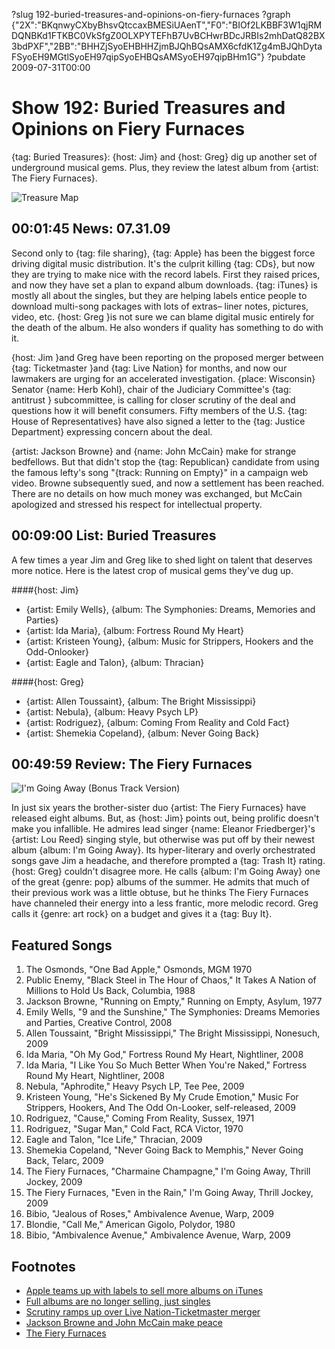 ?slug 192-buried-treasures-and-opinions-on-fiery-furnaces
?graph {"2X":"BKqnwyCXbyBhsvQtccaxBMESiUAenT","F0":"BIOf2LKBBF3W1qjRMDQNBKd1FTKBC0VkSfgZ0OLXPYTEFhB7UvBCHwrBDcJRBIs2mhDatQ82BX3bdPXF","2BB":"BHHZjSyoEHBHHZjmBJQhBQsAMX6cfdK1Zg4mBJQhDytaFSyoEH9MGtlSyoEH97qipSyoEHBQsAMSyoEH97qipBHm1G"}
?pubdate 2009-07-31T00:00

# Show 192: Buried Treasures and Opinions on Fiery Furnaces
{tag: Buried Treasures}: {host: Jim} and {host: Greg} dig up another set of underground musical gems. Plus, they review the latest album from {artist: The Fiery Furnaces}.

![Treasure Map](//static.soundopinions.org/images/buriedtreasures/treasures.jpg)

## 00:01:45 News: 07.31.09
Second only to {tag: file sharing}, {tag: Apple} has been the biggest force driving digital music distribution. It's the culprit killing {tag: CDs}, but now they are trying to make nice with the record labels. First they raised prices, and now they have set a plan to expand album downloads. {tag: iTunes} is mostly all about the singles, but they are helping labels entice people to download multi-song packages with lots of extras– liner notes, pictures, video, etc. {host: Greg }is not sure we can blame digital music entirely for the death of the album. He also wonders if quality has something to do with it.

{host: Jim }and Greg have been reporting on the proposed merger between {tag: Ticketmaster }and {tag: Live Nation} for months, and now our lawmakers are urging for an accelerated investigation. {place: Wisconsin} Senator {name: Herb Kohl}, chair of the Judiciary Committee's {tag: antitrust } subcommittee, is calling for closer scrutiny of the deal and questions how it will benefit consumers. Fifty members of the U.S. {tag: House of Representatives} have also signed a letter to the {tag: Justice Department} expressing concern about the deal. 

{artist: Jackson Browne} and {name: John McCain} make for strange bedfellows. But that didn't stop the {tag: Republican} candidate from using the famous lefty's song "{track: Running on Empty}" in a campaign web video. Browne subsequently sued, and now a settlement has been reached. There are no details on how much money was exchanged, but McCain apologized and stressed his respect for intellectual property.

## 00:09:00 List: Buried Treasures
A few times a year Jim and Greg like to shed light on talent that deserves more notice. Here is the latest crop of musical gems they've dug up.

####{host: Jim}
- {artist: Emily Wells}, {album: The Symphonies: Dreams, Memories and Parties}
- {artist: Ida Maria}, {album: Fortress Round My Heart}
- {artist: Kristeen Young}, {album: Music for Strippers, Hookers and the Odd-Onlooker}
- {artist: Eagle and Talon}, {album: Thracian}

####{host: Greg}
- {artist: Allen Toussaint}, {album: The Bright Mississippi}
- {artist: Nebula}, {album: Heavy Psych LP}
- {artist: Rodriguez}, {album: Coming From Reality and Cold Fact}
- {artist: Shemekia Copeland}, {album: Never Going Back}

## 00:49:59 Review: The Fiery Furnaces
![I'm Going Away (Bonus Track Version)](//static.soundopinions.org/assets/192/2BB0.jpg "5543027/323166409")

In just six years the brother-sister duo {artist: The Fiery Furnaces} have released eight albums. But, as {host: Jim} points out, being prolific doesn't make you infallible. He admires lead singer {name: Eleanor Friedberger}'s {artist: Lou Reed} singing style, but otherwise was put off by their newest album {album: I'm Going Away}. Its hyper-literary and overly orchestrated songs gave Jim a headache, and therefore prompted a {tag: Trash It} rating. {host: Greg} couldn't disagree more. He calls {album: I'm Going Away} one of the great {genre: pop} albums of the summer. He admits that much of their previous work was a little obtuse, but he thinks The Fiery Furnaces have channeled their energy into a less frantic, more melodic record. Greg calls it {genre: art rock} on a budget and gives it a {tag: Buy It}.

## Featured Songs
1. The Osmonds, "One Bad Apple," Osmonds, MGM 1970
2. Public Enemy, "Black Steel in The Hour of Chaos," It Takes A Nation of Millions to Hold Us Back, Columbia, 1988
3. Jackson Browne, "Running on Empty," Running on Empty, Asylum, 1977
4. Emily Wells, "9 and the Sunshine," The Symphonies: Dreams Memories and Parties, Creative Control, 2008
5. Allen Toussaint, "Bright Mississippi," The Bright Mississippi, Nonesuch, 2009
6. Ida Maria, "Oh My God," Fortress Round My Heart, Nightliner, 2008
7. Ida Maria, "I Like You So Much Better When You're Naked," Fortress Round My Heart, Nightliner, 2008
8. Nebula, "Aphrodite," Heavy Psych LP, Tee Pee, 2009
9. Kristeen Young, "He's Sickened By My Crude Emotion," Music For Strippers, Hookers, And The Odd On-Looker, self-released, 2009
10. Rodriguez, "Cause," Coming From Reality, Sussex, 1971
11. Rodriguez, "Sugar Man," Cold Fact, RCA Victor, 1970
12. Eagle and Talon, "Ice Life," Thracian, 2009
13. Shemekia Copeland, "Never Going Back to Memphis," Never Going Back, Telarc, 2009
14. The Fiery Furnaces, "Charmaine Champagne," I'm Going Away, Thrill Jockey, 2009
15. The Fiery Furnaces, "Even in the Rain," I'm Going Away, Thrill Jockey, 2009
16. Bibio, "Jealous of Roses," Ambivalence Avenue, Warp, 2009
17. Blondie, "Call Me," American Gigolo, Polydor, 1980
18. Bibio, "Ambivalence Avenue," Ambivalence Avenue, Warp, 2009

## Footnotes
- [Apple teams up with labels to sell more albums on iTunes](http://www.engadget.com/2009/07/27/itunes-store-to-add-enhanced-liner-notes-extra-media-to-album-p/)
- [Full albums are no longer selling, just singles](http://www.theguardian.com/music/musicblog/2009/aug/04/album-format-dead)
- [Scrutiny ramps up over Live Nation-Ticketmaster merger](http://www.rollingstone.com/music/news/politicians-demand-scrutiny-of-live-nation-ticketmaster-merger-20090728)
- [Jackson Browne and John McCain make peace](http://blogs.wsj.com/law/2009/07/21/john-mccain-jackson-browne-bury-the-hatchet-over-use-of-song/)
- [The Fiery Furnaces](http://fieryfurnacesforum.com/site/)

